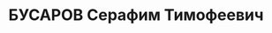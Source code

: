 ---
title: БУСАРОВ Серафим Тимофеевич
description: "Род. в 1904, Пензенская губ. Проживал: Красноярский кр., ст-ция Иланская.\
  \ Бригадир комплексной бригады в депо В 1936 осужден на 1 год принудработ по ст.\
  \ 74 УК РСФСР. \n  Арестован 30.04.1937. Обв.: участие в к.-р. терр. организации,\
  \ вредительстве. Приговор: ВК ВС СССР, 15.07.1938 – ВМН. Расстрелян 15.07.1938,\
  \ в г. Красноярске. \n  Реабилитирован ВК ВС СССР 30.11.1957"
---